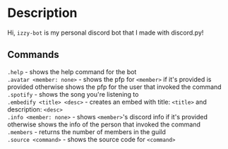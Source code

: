 # Description
Hi, `izzy-bot` is my personal discord bot that I made with discord.py! 

## Commands
`.help` - shows the help command for the bot
<br>
`.avatar <member: none>` - shows the pfp for `<member>` if it's provided is provided otherwise shows the pfp for the user that invoked the command
<br>
`.spotify` - shows the song you're listening to
<br>
`.embedify <title> <desc>` - creates an embed with title: `<title>` and description: `<desc>`
<br>
`.info <member: none>` - shows `<member>`'s discord info if it's provided otherwise shows the info of the person that invoked the command
<br> 
`.members` - returns the number of members in the guild
<br>
`.source <command>` - shows the source code for `<command>`
